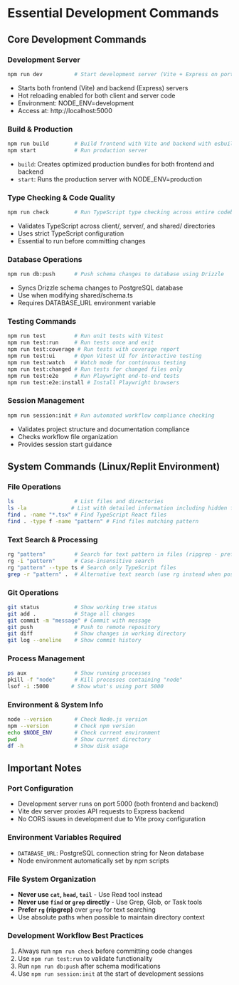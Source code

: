 # Essential Development Commands

## Core Development Commands

### Development Server
```bash
npm run dev          # Start development server (Vite + Express on port 5000)
```
- Starts both frontend (Vite) and backend (Express) servers
- Hot reloading enabled for both client and server code
- Environment: NODE_ENV=development
- Access at: http://localhost:5000

### Build & Production
```bash
npm run build        # Build frontend with Vite and backend with esbuild
npm start            # Run production server
```
- `build`: Creates optimized production bundles for both frontend and backend
- `start`: Runs the production server with NODE_ENV=production

### Type Checking & Code Quality
```bash
npm run check        # Run TypeScript type checking across entire codebase
```
- Validates TypeScript across client/, server/, and shared/ directories
- Uses strict TypeScript configuration
- Essential to run before committing changes

### Database Operations
```bash
npm run db:push      # Push schema changes to database using Drizzle
```
- Syncs Drizzle schema changes to PostgreSQL database
- Use when modifying shared/schema.ts
- Requires DATABASE_URL environment variable

### Testing Commands
```bash
npm run test         # Run unit tests with Vitest
npm run test:run     # Run tests once and exit
npm run test:coverage # Run tests with coverage report
npm run test:ui      # Open Vitest UI for interactive testing
npm run test:watch   # Watch mode for continuous testing
npm run test:changed # Run tests for changed files only
npm run test:e2e     # Run Playwright end-to-end tests
npm run test:e2e:install # Install Playwright browsers
```

### Session Management
```bash
npm run session:init # Run automated workflow compliance checking
```
- Validates project structure and documentation compliance
- Checks workflow file organization
- Provides session start guidance

## System Commands (Linux/Replit Environment)

### File Operations
```bash
ls                   # List files and directories
ls -la              # List with detailed information including hidden files
find . -name "*.tsx" # Find TypeScript React files
find . -type f -name "pattern" # Find files matching pattern
```

### Text Search & Processing
```bash
rg "pattern"         # Search for text pattern in files (ripgrep - preferred)
rg -i "pattern"      # Case-insensitive search
rg "pattern" --type ts # Search only TypeScript files
grep -r "pattern" .  # Alternative text search (use rg instead when possible)
```

### Git Operations
```bash
git status           # Show working tree status
git add .            # Stage all changes
git commit -m "message" # Commit with message
git push             # Push to remote repository
git diff             # Show changes in working directory
git log --oneline    # Show commit history
```

### Process Management
```bash
ps aux               # Show running processes
pkill -f "node"      # Kill processes containing "node"
lsof -i :5000       # Show what's using port 5000
```

### Environment & System Info
```bash
node --version       # Check Node.js version
npm --version        # Check npm version
echo $NODE_ENV       # Check current environment
pwd                  # Show current directory
df -h                # Show disk usage
```

## Important Notes

### Port Configuration
- Development server runs on port 5000 (both frontend and backend)
- Vite dev server proxies API requests to Express backend
- No CORS issues in development due to Vite proxy configuration

### Environment Variables Required
- `DATABASE_URL`: PostgreSQL connection string for Neon database
- Node environment automatically set by npm scripts

### File System Organization
- **Never use `cat`, `head`, `tail`** - Use Read tool instead
- **Never use `find` or `grep` directly** - Use Grep, Glob, or Task tools
- **Prefer `rg` (ripgrep)** over `grep` for text searching
- Use absolute paths when possible to maintain directory context

### Development Workflow Best Practices
1. Always run `npm run check` before committing code changes
2. Use `npm run test:run` to validate functionality
3. Run `npm run db:push` after schema modifications
4. Use `npm run session:init` at the start of development sessions